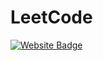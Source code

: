 # LeetCode
[![Website Badge](https://img.shields.io/badge/Leet-Code-green)](https://leetcode.com/u/aradfarahani/) <br>
